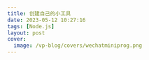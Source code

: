 ```yaml
---
title: 创建自己的小工具
date: 2023-05-12 10:27:16
tags: [Node.js]
layout: post
cover:
  image: /vp-blog/covers/wechatminiprog.png
---
```


